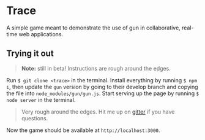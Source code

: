 # Trace

A simple game meant to demonstrate the use of gun in collaborative, real-time web applications.

## Trying it out

> **Note:** still in beta! Instructions are rough around the edges.

Run `$ git clone <trace>` in the terminal. Install everything by running
`$ npm i`, then update the `gun` version by going to their develop branch
and copying the file into `node_modules/gun/gun.js`.
Start serving up the page by running `$ node server` in the terminal.

> Very rough around the edges. Hit me up on [gitter](gitter.im/PsychoLlama) if you have questions.

Now the game should be available at `http://localhost:3000`.